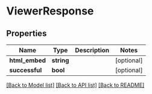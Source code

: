# ViewerResponse

## Properties
Name | Type | Description | Notes
------------ | ------------- | ------------- | -------------
**html_embed** | **string** |  | [optional] 
**successful** | **bool** |  | [optional] 

[[Back to Model list]](../README.md#documentation-for-models) [[Back to API list]](../README.md#documentation-for-api-endpoints) [[Back to README]](../README.md)


